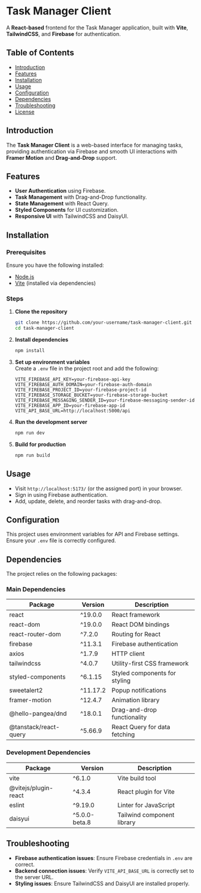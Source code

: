 # Task Manager Client  

A **React-based** frontend for the Task Manager application, built with **Vite**, **TailwindCSS**, and **Firebase** for authentication.  

## Table of Contents  

- [Introduction](#introduction)  
- [Features](#features)  
- [Installation](#installation)  
- [Usage](#usage)  
- [Configuration](#configuration)  
- [Dependencies](#dependencies)  
- [Troubleshooting](#troubleshooting)  
- [License](#license)  

## Introduction  

The **Task Manager Client** is a web-based interface for managing tasks, providing authentication via Firebase and smooth UI interactions with **Framer Motion** and **Drag-and-Drop** support.  

## Features  

- **User Authentication** using Firebase.  
- **Task Management** with Drag-and-Drop functionality.  
- **State Management** with React Query.  
- **Styled Components** for UI customization.  
- **Responsive UI** with TailwindCSS and DaisyUI.  

## Installation  

### Prerequisites  

Ensure you have the following installed:  

- [Node.js](https://nodejs.org/)  
- [Vite](https://vitejs.dev/) (installed via dependencies)  

### Steps  

1. **Clone the repository**  
   ```sh
   git clone https://github.com/your-username/task-manager-client.git
   cd task-manager-client
   ```

2. **Install dependencies**  
   ```sh
   npm install
   ```

3. **Set up environment variables**  
   Create a `.env` file in the project root and add the following:  
   ```env
   VITE_FIREBASE_API_KEY=your-firebase-api-key
   VITE_FIREBASE_AUTH_DOMAIN=your-firebase-auth-domain
   VITE_FIREBASE_PROJECT_ID=your-firebase-project-id
   VITE_FIREBASE_STORAGE_BUCKET=your-firebase-storage-bucket
   VITE_FIREBASE_MESSAGING_SENDER_ID=your-firebase-messaging-sender-id
   VITE_FIREBASE_APP_ID=your-firebase-app-id
   VITE_API_BASE_URL=http://localhost:5000/api
   ```

4. **Run the development server**  
   ```sh
   npm run dev
   ```

5. **Build for production**  
   ```sh
   npm run build
   ```

## Usage  

- Visit `http://localhost:5173/` (or the assigned port) in your browser.  
- Sign in using Firebase authentication.  
- Add, update, delete, and reorder tasks with drag-and-drop.  

## Configuration  

This project uses environment variables for API and Firebase settings. Ensure your `.env` file is correctly configured.  

## Dependencies  

The project relies on the following packages:

### Main Dependencies  

| Package                     | Version  | Description |
|-----------------------------|---------|-------------|
| react                       | ^19.0.0 | React framework |
| react-dom                   | ^19.0.0 | React DOM bindings |
| react-router-dom            | ^7.2.0  | Routing for React |
| firebase                    | ^11.3.1 | Firebase authentication |
| axios                       | ^1.7.9  | HTTP client |
| tailwindcss                 | ^4.0.7  | Utility-first CSS framework |
| styled-components           | ^6.1.15 | Styled components for styling |
| sweetalert2                 | ^11.17.2 | Popup notifications |
| framer-motion               | ^12.4.7 | Animation library |
| @hello-pangea/dnd           | ^18.0.1 | Drag-and-drop functionality |
| @tanstack/react-query       | ^5.66.9 | React Query for data fetching |

### Development Dependencies  

| Package                     | Version  | Description |
|-----------------------------|---------|-------------|
| vite                        | ^6.1.0  | Vite build tool |
| @vitejs/plugin-react        | ^4.3.4  | React plugin for Vite |
| eslint                      | ^9.19.0 | Linter for JavaScript |
| daisyui                     | ^5.0.0-beta.8 | Tailwind component library |

## Troubleshooting  

- **Firebase authentication issues**: Ensure Firebase credentials in `.env` are correct.  
- **Backend connection issues**: Verify `VITE_API_BASE_URL` is correctly set to the server URL.  
- **Styling issues**: Ensure TailwindCSS and DaisyUI are installed properly.  
